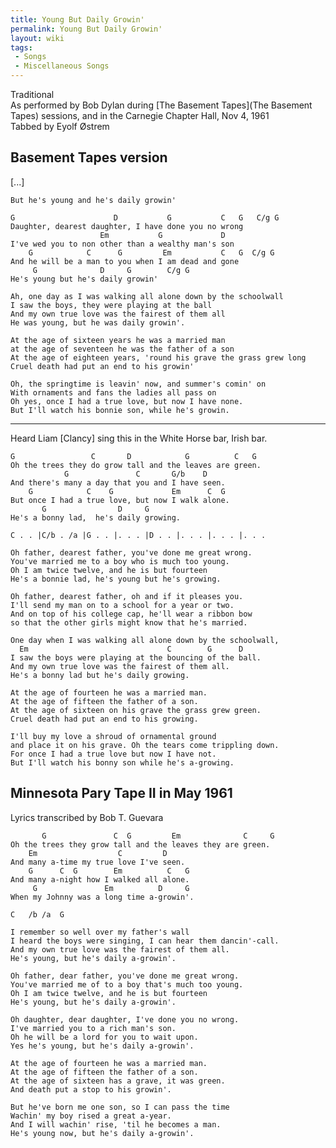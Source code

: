 ```yaml
---
title: Young But Daily Growin'
permalink: Young But Daily Growin'
layout: wiki
tags:
 - Songs
 - Miscellaneous Songs
---
```


Traditional  
As performed by Bob Dylan during [The Basement
Tapes](The Basement Tapes) sessions, and in the Carnegie
Chapter Hall, Nov 4, 1961  
Tabbed by Eyolf Østrem

<h2 class="songversion">
Basement Tapes version

</h2>
    [...]

    But he's young and he's daily growin'

    G                      D           G           C   G   C/g G
    Daughter, dearest daughter, I have done you no wrong
                        Em           G             D
    I've wed you to non other than a wealthy man's son
        G            C      G         Em           C   G  C/g G
    And he will be a man to you when I am dead and gone
         G              D     G        C/g G
    He's young but he's daily growin'

    Ah, one day as I was walking all alone down by the schoolwall
    I saw the boys, they were playing at the ball
    And my own true love was the fairest of them all
    He was young, but he was daily growin'.

    At the age of sixteen years he was a married man
    at the age of seventeen he was the father of a son
    At the age of eighteen years, 'round his grave the grass grew long
    Cruel death had put an end to his growin'

    Oh, the springtime is leavin' now, and summer's comin' on
    With ornaments and fans the ladies all pass on
    Oh yes, once I had a true love, but now I have none.
    But I'll watch his bonnie son, while he's growin.

* * * * *

Heard Liam [Clancy] sing this in the White Horse bar, Irish bar.

    G                 C       D            G          C   G
    Oh the trees they do grow tall and the leaves are green.
                G               C       G/b    D
    And there's many a day that you and I have seen.
        G            C    G             Em      C  G
    But once I had a true love, but now I walk alone.
           G                D     G
    He's a bonny lad,  he's daily growing.

    C . . |C/b . /a |G . . |. . . |D . . |. . . |. . . |. . .

    Oh father, dearest father, you've done me great wrong.
    You've married me to a boy who is much too young.
    Oh I am twice twelve, and he is but fourteen
    He's a bonnie lad, he's young but he's growing.

    Oh father, dearest father, oh and if it pleases you.
    I'll send my man on to a school for a year or two.
    And on top of his college cap, he'll wear a ribbon bow
    so that the other girls might know that he's married.

    One day when I was walking all alone down by the schoolwall,
      Em                               C        G      D
    I saw the boys were playing at the bouncing of the ball.
    And my own true love was the fairest of them all.
    He's a bonny lad but he's daily growing.

    At the age of fourteen he was a married man.
    At the age of fifteen the father of a son.
    At the age of sixteen on his grave the grass grew green.
    Cruel death had put an end to his growing.

    I'll buy my love a shroud of ornamental ground
    and place it on his grave. Oh the tears come trippling down.
    For once I had a true love but now I have not.
    But I'll watch his bonny son while he's a-growing.

<h2 class="songversion">
Minnesota Pary Tape II in May 1961

</h2>
Lyrics transcribed by Bob T. Guevara

           G               C  G         Em              C     G
    Oh the trees they grow tall and the leaves they are green.
        Em                  C         D
    And many a-time my true love I've seen.
        G      C  G        Em          C   G
    And many a-night how I walked all alone.
         G               Em          D     G
    When my Johnny was a long time a-growin'.

    C   /b /a  G

    I remember so well over my father's wall
    I heard the boys were singing, I can hear them dancin'-call.
    And my own true love was the fairest of them all.
    He's young, but he's daily a-growin'.

    Oh father, dear father, you've done me great wrong.
    You've married me of to a boy that's much too young.
    Oh I am twice twelve, and he is but fourteen
    He's young, but he's daily a-growin'.

    Oh daughter, dear daughter, I've done you no wrong.
    I've married you to a rich man's son.
    Oh he will be a lord for you to wait upon.
    Yes he's young, but he's daily a-growin'.

    At the age of fourteen he was a married man.
    At the age of fifteen the father of a son.
    At the age of sixteen has a grave, it was green.
    And death put a stop to his growin'.

    But he've born me one son, so I can pass the time
    Wachin' my boy rised a great a-year.
    And I will wachin' rise, 'til he becomes a man.
    He's young now, but he's daily a-growin'.
